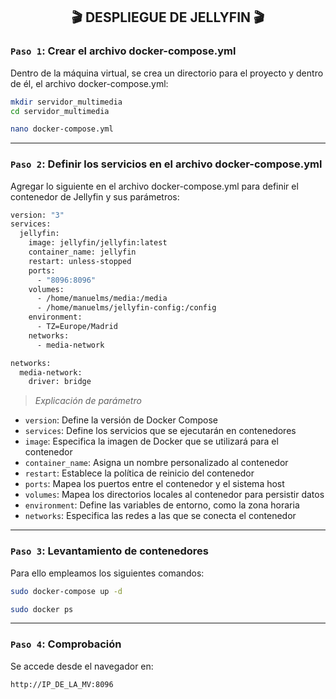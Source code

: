 <h2 align="center"> 🎬 DESPLIEGUE DE JELLYFIN 🎬 </h2>


### `Paso 1`: Crear el archivo docker-compose.yml
Dentro de la máquina virtual, se crea un directorio para el proyecto y dentro de él, el archivo docker-compose.yml:

```bash
mkdir servidor_multimedia
cd servidor_multimedia
```

```bash
nano docker-compose.yml
```

---

### `Paso 2`: Definir los servicios en el archivo docker-compose.yml
Agregar lo siguiente en el archivo docker-compose.yml para definir el contenedor de Jellyfin y sus parámetros:

```bash
version: "3"
services:
  jellyfin:
    image: jellyfin/jellyfin:latest
    container_name: jellyfin
    restart: unless-stopped
    ports:
      - "8096:8096"
    volumes:
      - /home/manuelms/media:/media
      - /home/manuelms/jellyfin-config:/config
    environment:
      - TZ=Europe/Madrid
    networks:
      - media-network

networks:
  media-network:
    driver: bridge
```

> *Explicación de parámetro*

- `version`: Define la versión de Docker Compose
- `services`: Define los servicios que se ejecutarán en contenedores
- `image`: Especifica la imagen de Docker que se utilizará para el contenedor
- `container_name`: Asigna un nombre personalizado al contenedor
- `restart`: Establece la política de reinicio del contenedor
- `ports`: Mapea los puertos entre el contenedor y el sistema host
- `volumes`: Mapea los directorios locales al contenedor para persistir datos
- `environment`: Define las variables de entorno, como la zona horaria
- `networks`: Especifica las redes a las que se conecta el contenedor

---

### `Paso 3`: Levantamiento de contenedores
Para ello empleamos los siguientes comandos: 

```bash
sudo docker-compose up -d
```

```bash
sudo docker ps
```

---

### `Paso 4`: Comprobación
Se accede desde el navegador en: 
```bash
http://IP_DE_LA_MV:8096
```


